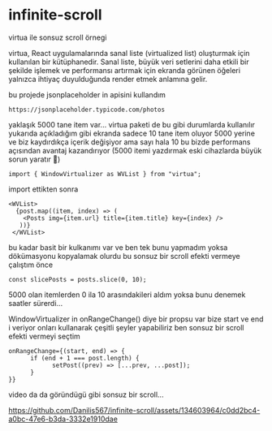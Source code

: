 # infinite-scroll
virtua ile sonsuz scroll örnegi 

virtua, React uygulamalarında sanal liste (virtualized list) oluşturmak için kullanılan bir kütüphanedir. Sanal liste, büyük veri setlerini daha etkili bir şekilde işlemek ve performansı artırmak için ekranda görünen öğeleri yalnızca ihtiyaç duyulduğunda render etmek anlamına gelir. 


bu projede jsonplaceholder in apisini kullandım

```
https://jsonplaceholder.typicode.com/photos
```

yaklaşık 5000 tane item var... virtua paketi de bu gibi durumlarda kullanılır yukarıda açıkladığım gibi ekranda sadece 10 tane item oluyor 5000 yerine ve biz kaydırdıkça içerik değişiyor ama sayı hala 10 bu bizde performans açısından avantaj kazandırıyor (5000 itemi yazdırmak eski cihazlarda büyük sorun yaratır 🤧)

```
import { WindowVirtualizer as WVList } from "virtua";
```
import ettikten sonra 
```
<WVList>
  {post.map((item, index) => (
    <Posts img={item.url} title={item.title} key={index} />
   ))}
 </WVList>
```

bu kadar basit bir kulkanımı var ve ben tek bunu yapmadım yoksa dökümasyonu kopyalamak olurdu bu sonsuz bir scroll efekti vermeye çalıştım önce 
```
const slicePosts = posts.slice(0, 10);
```

5000 olan itemlerden 0 ila 10 arasındakileri aldım yoksa bunu denemek saatler sürerdi...

WindowVirtualizer in onRangeChange() diye bir propsu var bize start ve end i veriyor onları kullanarak çeşitli şeyler yapabiliriz ben sonsuz bir scroll efekti vermeyi seçtim
```
onRangeChange={(start, end) => {
      if (end + 1 === post.length) {
            setPost((prev) => [...prev, ...post]);
      }
}}
```

video da da göründügü gibi sonsuz bir scroll...

https://github.com/Danilis567/infinite-scroll/assets/134603964/c0dd2bc4-a0bc-47e6-b3da-3332e1910dae




